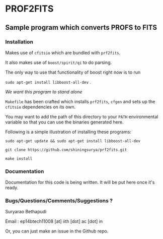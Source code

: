 # PROF2FITS
## Sample program which converts PROFS to FITS



### Installation
Makes use of `cfitsio` which are bundled with `prf2fits`. 

It also makes use of `boost/spirit/qi` to do parsing. 

The only way to use that functionality of boost right now is to run 

`sudo apt-get install libboost-all-dev` . 

*We want this program to stand alone*

`Makefile` has been crafted which installs `prf2fits`, `cfgen` and sets up the `cfitsio` dependencies on its own. 

You may want to add the path of this directory to your `PATH` environmental variable so that you can use the binaries generated here.

Following is a simple illustration of installing these programs:

`sudo apt-get update && sudo apt-get install libboost-all-dev`

`git clone https://github.com/shiningsurya/prf2fits.git`

`make install`


### Documentation
Documentation for this code is being written. 
It will be put here once it's ready. 


### Bugs/Questions/Comments/Suggestions ?
Suryarao Bethapudi 

Email : ep14btech11008 [at] iith [dot] ac [dot] in

Or, you can just make an issue in the Github repo.


